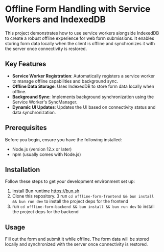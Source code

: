 # Offline Form Handling with Service Workers and IndexedDB

This project demonstrates how to use service workers alongside IndexedDB to create a robust offline experience for web form submissions. It enables storing form data locally when the client is offline and synchronizes it with the server once connectivity is restored.

## Key Features

- **Service Worker Registration**: Automatically registers a service worker to manage offline capabilities and background sync.
- **Offline Data Storage**: Uses IndexedDB to store form data locally when offline.
- **Background Sync**: Implements background synchronization using the Service Worker's SyncManager.
- **Dynamic UI Updates**: Updates the UI based on connectivity status and data synchronization.

## Prerequisites

Before you begin, ensure you have the following installed:
- Node.js (version 12.x or later)
- npm (usually comes with Node.js)

## Installation

Follow these steps to get your development environment set up:

1. Install Bun runtime https://bun.sh
2. Clone this repository.
3 run `cd offline-form-frontend && bun install && bun run dev` to install the project deps for the frontend
4. run `cd offline-form-backend && bun install && bun run dev` to install the project deps for the backend

## Usage
Fill out the form and submit it while offline. The form data will be stored locally and synchronized with the server once connectivity is restored.

